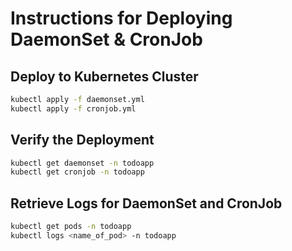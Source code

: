 # Instructions for Deploying DaemonSet & CronJob

## Deploy to Kubernetes Cluster

```bash
kubectl apply -f daemonset.yml
kubectl apply -f cronjob.yml
```

## Verify the Deployment

```bash
kubectl get daemonset -n todoapp
kubectl get cronjob -n todoapp
```

## Retrieve Logs for DaemonSet and CronJob

```bash 
kubectl get pods -n todoapp
kubectl logs <name_of_pod> -n todoapp
```
